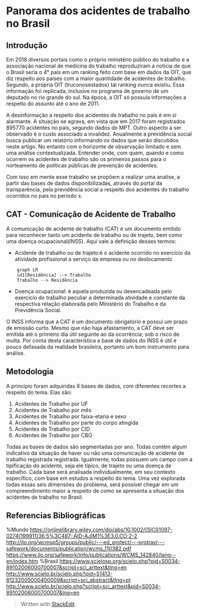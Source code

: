 # Panorama dos acidentes de trabalho no Brasil

## Introdução

Em 2018 diversos portais como o próprio ministério público do trabalho e a associação nacional de medicina do trabalho reproduziram a notícia de que o Brasil seria o 4° pais em um ranking feito com base em dados da OIT, que diz respeito aos países com a maior quantidade de acidentes de trabalho. Segundo, a própria OIT (truconosestados) tal ranking nunca existiu. Essa informação foi replicada, inclusive no programa de governo de um deputado no rio grande do sul. Na época, a OIT só possuía informações a respeito do assunto até o ano de 2011.

A desinformação a respeito dos acidentes de trabalho no país é em si alarmante. A situação se agrava, em vista que em 2017 foram registrados 895770 acidentes no país, segundo dados do MPT. Outro aspecto a ser observado é o custo associado a invalidez. Anualmente a previdência social busca publicar um relatório informando os dados que serão discutidos neste artigo. No entanto com o horizonte de observação limitado e sem uma análise contextualizada.
Entender onde, com quem, quando e como ocorrem os acidentes de trabalho são os primeiros passos para o norteamento de políticas públicas de prevenção de acidentes.  
  
Com isso em mente esse trabalho se propõem a realizar uma analise, a partir das bases de dados disponibilizadas, através do portal da transparência, pela previdência social a respeito dos acidentes do trabalho ocorridos no pais no período x.  

## CAT - Comunicação de Acidente de Trabalho
A comunicação de acidente de trabalho (CAT) é um documento emitido para reconhecer tanto um  acidente de trabalho ou  de trajeto, bem como uma  doença ocupacional(INSS). Aqui vale a definição desses termos:

-   Acidente de trabalho ou de trajeto:é o acidente ocorrido no exercício da atividade profissional a serviço da empresa ou no deslocamento
```mermaid
	graph LR
    id1[Residência] --> Trabalho
    Trabalho --> Residência
```

    
-   Doença ocupacional: é aquela produzida ou desencadeada pelo exercício do trabalho peculiar a determinada atividade e constante da respectiva relação elaborada pelo Ministério do Trabalho e da Previdência Social.
    

O INSS informa que a CAT é um documento obrigatório e possui um prazo de emissão curto. Mesmo que não haja afastamento, a CAT deve ser emitida até o primeiro dia útil seguinte ao da ocorrência; sob o risco de multa. Por conta desta característica a base de dados do INSS é útil e pouco defasada da realidade brasileira, portanto um bom instrumento para análise.



## Metodologia  
A princípio foram adquiridas 6 bases de dados, com diferentes recortes a respeito do tema. Elas são:  
1. Acidentes de Trabalho por UF  
2. Acidentes de Trabalho por mês  
3. Acidentes de Trabalho por faixa-etaria e sexo  
4. Acidentes de Trabalho por parte do corpo atingida  
5. Acidentes de Trabalho por CID  
6. Acidentes de Trabalho por CBO  
  
Todas as bases de dados são segmentadas por ano. Todas contêm algum indicativo da situação de haver ou não uma comunicação de acidente de trabalho registrada registrada. Igualmente, todas possuem um campo com a tipificação do acidente, seja ele típico, de trajeto ou uma doença de trabalho. Cada base será analisada individualmente, em seu contexto específico, com base em estudos a respeito do tema. Uma vez explorada todas essas seis dimensões do problema, será possível chegar em um compreendimento maior a respeito de como se apresenta a situação dos acidentes de trabalho no Brasil.



## Referencias Bibliográficas

%Mundo
https://onlinelibrary.wiley.com/doi/abs/10.1002/(SICI)1097-0274(199911)36:5%3C487::AID-AJIM1%3E3.0.CO;2-2
http://ilo.org/wcmsp5/groups/public/---ed_protect/---protrav/---safework/documents/publication/wcms_110382.pdf
https://www.ilo.org/safework/info/publications/WCMS_142840/lang--en/index.htm
%Brasil
https://www.scielosp.org/scielo.php?pid=S0034-89102006000700007&script=sci_arttext&tlng=en
http://www.scielo.br/scielo.php?pid=S1413-81232005000400009&script=sci_abstract&tlng=pt
http://www.scielo.br/scielo.php?script=sci_arttext&pid=S0034-89102006000700007&lng=en
> Written with [StackEdit](https://stackedit.io/).
<!--stackedit_data:
eyJoaXN0b3J5IjpbLTIzOTc5OTM2NywtNTY3NTUzMzczLC0xND
M1MTA4MzMwLC0xMzcyOTc4MDQ0LC04MzYxMDA5MjEsLTUzNzIx
NzY2NCwtMTQ4MDUwMTA4LDc0OTY2MjQ5OCw4OTYzMDk1NTMsMT
E1ODY1MDYxNiwyMjQ4MjUzODJdfQ==
-->